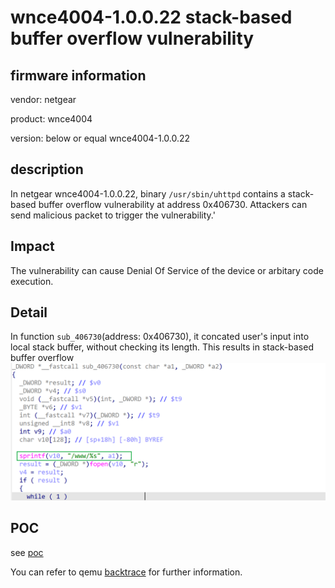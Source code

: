 # wnce4004-1.0.0.22 stack-based buffer overflow vulnerability
## firmware information
vendor: netgear

product: wnce4004

version: below or equal wnce4004-1.0.0.22

## description
In netgear wnce4004-1.0.0.22, binary `/usr/sbin/uhttpd` contains a stack-based buffer overflow vulnerability at address 0x406730. Attackers can send malicious packet to trigger the vulnerability.'

## Impact
The vulnerability can cause Denial Of Service of the device or arbitary code execution.

## Detail
In function `sub_406730`(address: 0x406730), it concated user's input into local stack buffer, without checking its length. This results in stack-based buffer overflow
![alt text](image-1.png)

## POC
see [poc](./poc)

You can refer to qemu [backtrace](./backtrace) for further information.
